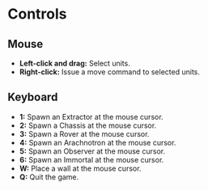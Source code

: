 # Controls

## Mouse

*   **Left-click and drag:** Select units.
*   **Right-click:** Issue a move command to selected units.

## Keyboard

*   **1:** Spawn an Extractor at the mouse cursor.
*   **2:** Spawn a Chassis at the mouse cursor.
*   **3:** Spawn a Rover at the mouse cursor.
*   **4:** Spawn an Arachnotron at the mouse cursor.
*   **5:** Spawn an Observer at the mouse cursor.
*   **6:** Spawn an Immortal at the mouse cursor.
*   **W:** Place a wall at the mouse cursor.
*   **Q:** Quit the game.
